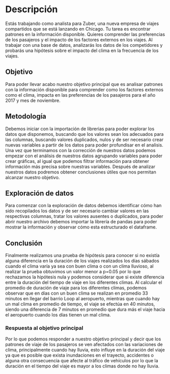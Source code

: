 # Descripción 
Estás trabajando como analista para Zuber, una nueva empresa de viajes compartidos que se está lanzando en Chicago. Tu tarea es encontrar patrones en la información disponible. Quieres comprender las preferencias de los pasajeros y el impacto de los factores externos en los viajes.
Al trabajar con una base de datos, analizarás los datos de los competidores y probarás una hipótesis sobre el impacto del clima en la frecuencia de los viajes.

## Objetivo
Para poder llevar acabo nuestro objetivo principal que es analisar patrones con la información disponible para comprender como los factores externos como el clima, impacta en las preferencias de los pasajeros para el año 2017 y mes de noviembre. 

## Metodología
Debemos iniciar con la importación de librerias para poder explorar los datos que disponemos, buscando que los valores sean los adecuados para las columnas, buscando valores duplicados, nulos y de ser necesario crear nuevas variables a partir de los datos para poder profundisar en el analisis. Una vez que terminamos con la corrección de nuestros datos podemos empezar con el análisis de nuestros datos agrupando variables para poder crear gráficas, al igual que podemos filtrar información para obtener información más precisa sobre nuestras variables. Después de analizar nuestros datos podremos obtener conclusiones útiles que nos permitan alcanzar nuestro objetivo.

## Exploración de datos
Para comenzar con la exploración de datos debemos identificar cómo han sido recopilados los datos y de ser necesario cambiar valores en las respectivas columnas, tratar los valores ausentes o duplicados, para poder abrir nuestro archivo debemos importar la librería de pandas para poder mostrar la información y observar cómo esta estructurado el dataframe.

## Conclusión
Finalmente realizamos una prueba de hipótesis para conocer si no existía alguna diferencia en la duración de los viajes realizados los días sábados cuando el clima varía ya sea con buen clima o con un clima lluvioso, al realizar la prueba obtuvimos un valor menor a p=0.05 por lo que rechazamos la hipótesis nula y podemos considerar que si existe diferencia entre la duración del tiempo de viaje en los diferentes climas. 
Al calcular el promedio de duración de viaje para los diferentes climas, podemos observar que en días con un buen clima se realizan en promedio 33 minutos en llegar del barrio Loop al aeropuerto, mientras que cuando hay un mal clima en promedio de tiempo, el viaje se efectúa en 40 minutos, siendo una diferencia de 7 minutos en promedio que dura más el viaje hacia el aeropuerto cuando los días tienen un mal clima. 

### Respuesta al objetivo principal
Por lo que podemos responder a nuestro objetivo principal y decir que los patrones de viaje de los pasajeros se ven afectados con las variaciones de clima, principalmente cuando hay lluvia, esto influye en la duración del viaje ya que es posible que exista inundaciones en el trayecto, accidentes o alguna otra consecuencia que afecte al tráfico de vehículos por lo que la duración en el tiempo del viaje es mayor a los climas donde no hay lluvia.
